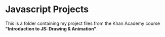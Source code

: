 # Javascript Projects
This is a folder containing my project files from the Khan Academy course **"Introduction to JS: Drawing & Animation"**.
